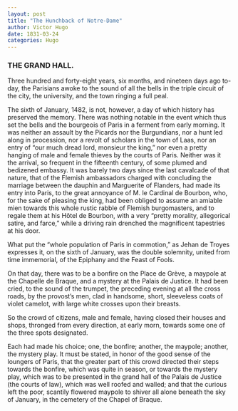 ```yaml
---
layout: post
title: "The Hunchback of Notre-Dame"
author: Victor Hugo
date: 1831-03-24
categories: Hugo
---
```


### THE GRAND HALL.
  
Three hundred and forty-eight years, six months, and nineteen days ago to-day,
the Parisians awoke to the sound of all the bells in the triple circuit of the
city, the university, and the town ringing a full peal.<!--more-->

The sixth of January, 1482, is not, however, a day of which history has
preserved the memory. There was nothing notable in the event which thus set the
bells and the bourgeois of Paris in a ferment from early morning. It was neither
an assault by the Picards nor the Burgundians, nor a hunt led along in
procession, nor a revolt of scholars in the town of Laas, nor an entry of “our
much dread lord, monsieur the king,” nor even a pretty hanging of male and
female thieves by the courts of Paris. Neither was it the arrival, so frequent
in the fifteenth century, of some plumed and bedizened embassy. It was barely
two days since the last cavalcade of that nature, that of the Flemish
ambassadors charged with concluding the marriage between the dauphin and
Marguerite of Flanders, had made its entry into Paris, to the great annoyance of
M. le Cardinal de Bourbon, who, for the sake of pleasing the king, had been
obliged to assume an amiable mien towards this whole rustic rabble of Flemish
burgomasters, and to regale them at his Hôtel de Bourbon, with a very “pretty
morality, allegorical satire, and farce,” while a driving rain drenched the
magnificent tapestries at his door.

What put the “whole population of Paris in commotion,” as Jehan de Troyes
expresses it, on the sixth of January, was the double solemnity, united from
time immemorial, of the Epiphany and the Feast of Fools.

On that day, there was to be a bonfire on the Place de Grève, a maypole at the
Chapelle de Braque, and a mystery at the Palais de Justice. It had been cried,
to the sound of the trumpet, the preceding evening at all the cross roads, by
the provost’s men, clad in handsome, short, sleeveless coats of violet camelot,
with large white crosses upon their breasts.

So the crowd of citizens, male and female, having closed their houses and shops,
thronged from every direction, at early morn, towards some one of the three
spots designated.

Each had made his choice; one, the bonfire; another, the maypole; another, the
mystery play. It must be stated, in honor of the good sense of the loungers of
Paris, that the greater part of this crowd directed their steps towards the
bonfire, which was quite in season, or towards the mystery play, which was to be
presented in the grand hall of the Palais de Justice (the courts of law), which
was well roofed and walled; and that the curious left the poor, scantily
flowered maypole to shiver all alone beneath the sky of January, in the cemetery
of the Chapel of Braque.

